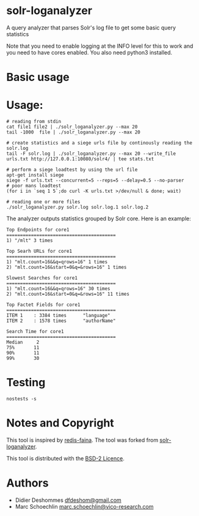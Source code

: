 solr-loganalyzer
=================

A query analyzer that parses Solr's log file to get some basic query statistics 

Note that you need to enable logging at the INFO level for this to
work and you need to have cores enabled. You also need python3 installed.

Basic usage
===========

# Usage:
```
# reading from stdin
cat file1 file2 | ./solr_loganalyzer.py --max 20
tail -1000  file | ./solr_loganalyzer.py --max 20

# create statistics and a siege urls file by continously reading the solr.log 
tail -F solr.log | ./solr_loganalyzer.py --max 20 --write_file urls.txt http://127.0.0.1:10080/solr4/ | tee stats.txt

# perform a siege loadtest by using the url file
apt-get install siege
siege -f urls.txt --concurrent=5 --reps=5 --delay=0.5 --no-parser
# poor mans loadtest
(for i in `seq 1 5`;do curl -K urls.txt >/dev/null & done; wait)

# reading one or more files
./solr_loganalyzer.py solr.log solr.log.1 solr.log.2
```

The analyzer outputs statistics grouped by Solr core. Here is an example:

```
Top Endpoints for core1
========================================
1) "/mlt" 3 times
   
Top Searh URLs for core1
========================================
1) "mlt.count=16&&q=qrows=16" 1 times
2) "mlt.count=16&start=0&q=&rows=16" 1 times
   
Slowest Searches for core1
========================================
1) "mlt.count=16&&q=qrows=16" 30 times
2) "mlt.count=16&start=0&q=&rows=16" 11 times
   
Top Factet Fields for core1
========================================
ITEM 1    : 3384 times      "language"
ITEM 2    : 1578 times      "authorName"
   
Search Time for core1
========================================
Median     2
75%       11
90%       11
99%       30
```

# Testing

```
nostests -s
```

Notes and Copyright
===================

This tool is inspired by [redis-faina](https://github.com/Instagram/redis-faina).
The tool was forked from [solr-loganalyzer](https://github.com/dfdesho/solr-loganalyzer).

This tool is distributed with the [BSD-2 Licence](LICENCE).

Authors
=======

* Didier Deshommes <dfdeshom@gmail.com>
* Marc Schoechlin <marc.schoechlin@vico-research.com>

